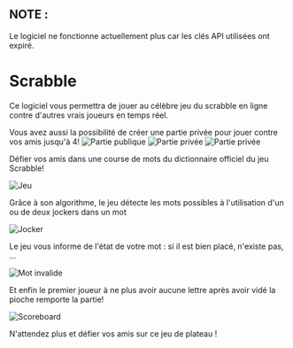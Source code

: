 ## NOTE :
Le logiciel ne fonctionne actuellement plus car les clés API utilisées ont expiré.

# Scrabble

Ce logiciel vous permettra de jouer au célèbre jeu du scrabble en ligne contre d'autres vrais joueurs en temps réel.

Vous avez aussi la possibilité de créer une partie privée pour jouer contre vos amis jusqu'à 4!
![Partie publique](https://user-images.githubusercontent.com/56195432/183410034-196127d3-20a8-4235-a17f-0321dd547808.png)
![Partie privée](https://user-images.githubusercontent.com/56195432/183312859-3f87ff79-3abc-476a-8052-9c64f7a28611.png)
![Partie privée](https://user-images.githubusercontent.com/56195432/183312870-48c3abb5-48f1-4369-b088-8cc8536b8044.png)

Défier vos amis dans une course de mots du dictionnaire officiel du jeu Scrabble!

![Jeu](https://user-images.githubusercontent.com/56195432/183312958-1700e00f-5590-4b98-8209-561f7550011b.png)

Grâce à son algorithme, le jeu détecte les mots possibles à l'utilisation d'un ou de deux jockers dans un mot

![Jocker](https://user-images.githubusercontent.com/56195432/183312992-45c2466d-8041-486d-bb63-c776663b3e64.png)

Le jeu vous informe de l'état de votre mot : si il est bien placé, n'existe pas, ...

![Mot invalide](https://user-images.githubusercontent.com/56195432/183313019-c11365f0-2fad-4923-b241-1d22ab456250.png)

Et enfin le premier joueur à ne plus avoir aucune lettre après avoir vidé la pioche remporte la partie!

![Scoreboard](https://user-images.githubusercontent.com/56195432/183313056-4177ef9f-5bda-4e73-aec3-caa18f9134f3.png)

N'attendez plus et défier vos amis sur ce jeu de plateau !
